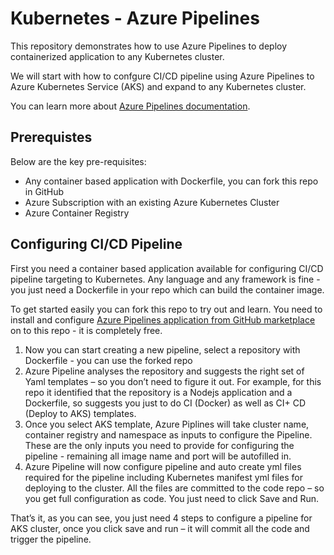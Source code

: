 # Kubernetes - Azure Pipelines
This repository demonstrates how to use Azure Pipelines to deploy containerized application to any Kubernetes cluster. 

We will start with how to confgure CI/CD pipeline using Azure Pipelines to Azure Kubernetes Service (AKS) and expand to any Kubernetes cluster.

You can learn more about [Azure Pipelines documentation](https://docs.microsoft.com/en-us/azure/devops/pipelines/languages/aks-template?view=azure-devops).

## Prerequistes

Below are the key pre-requisites:

* Any container based application with Dockerfile, you can fork this repo in GitHub
* Azure Subscription with an existing Azure Kubernetes Cluster
* Azure Container Registry


## Configuring CI/CD Pipeline 

First you need a container based application available for configuring CI/CD pipeline targeting to Kubernetes. Any language and any framework is fine - you just need a Dockerfile in your repo which can build the container image.

To get started easily you can fork this repo to try out and learn. You need to install and configure [Azure Pipelines application from GitHub marketplace](https://github.com/marketplace/azure-pipelines) on to this repo - it is completely free.

1) Now you can start creating a new pipeline, select a repository with Dockerfile - you can use the forked repo
2) Azure Pipeline analyses the repository and suggests the right set of Yaml templates – so you don’t need to figure it out. For example, for this repo it identified that the repository is a Nodejs application and a Dockerfile, so suggests you just to do CI (Docker) as well as CI+ CD (Deploy to AKS) templates.
3) Once you select AKS template, Azure Piplines will take cluster name, container registry and namespace as inputs to configure the Pipeline. These are the only inputs you need to provide for configuring the pipeline - remaining all image name and port will be autofilled in.
4) Azure Pipeline will now configure pipeline and auto create yml files required for the pipeline including Kubernetes manifest yml files for deploying to the cluster. All the files are committed to the code repo – so you get full configuration as code. You just need to click Save and Run.

That’s it, as you can see, you just need 4 steps to configure a pipeline for AKS cluster, once you click save and run – it will commit all the code and trigger the pipeline.



